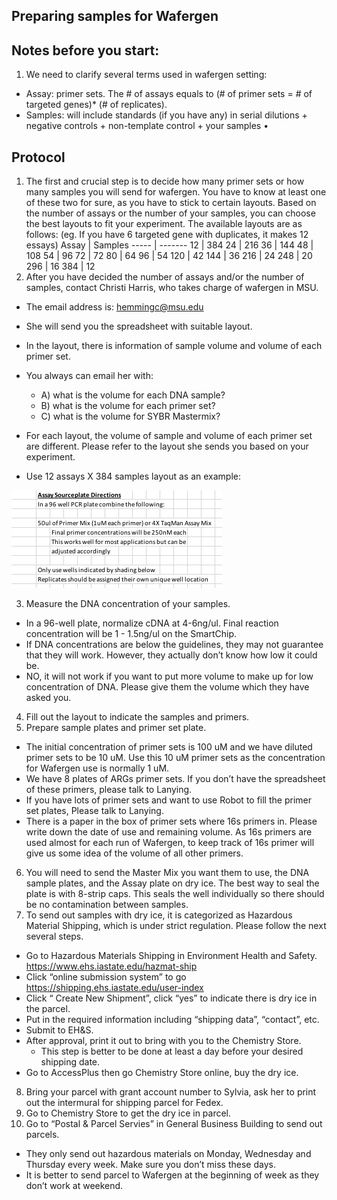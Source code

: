 ## Preparing samples for Wafergen

## Notes before you start:
1.	 We need to clarify several terms used in wafergen setting:
* Assay: primer sets.  The # of assays equals to (# of primer sets = # of targeted genes)* (# of replicates).
* Samples: will include standards (if you have any) in serial dilutions + negative controls + non-template control + your samples 
•	

## Protocol
1.	 The first and crucial step is to decide how many primer sets or how many samples you will send for wafergen. You have to know at least one of these two for sure, as you have to stick to certain layouts.  Based on the number of assays or the number of your samples, you can choose the best layouts to fit your experiment.  The available layouts are as follows: (eg. If you have 6 targeted gene with duplicates, it makes 12 essays)
Assay | Samples
----- | -------
12 | 384
24	| 216
36	| 144
48	| 108
54	| 96
72	| 72
80	| 64
96	| 54
120 | 42
144 | 36
216 | 24
248 | 20
296 | 16
384 | 12
2.	After you have decided the number of assays and/or the number of samples, contact Christi Harris, who takes charge of wafergen in MSU.
* The email address is: hemmingc@msu.edu
* She will send you the spreadsheet with suitable layout. 
*	In the layout, there is information of sample volume and volume of each primer set.
*	You always can email her with:
    *  A) what is the volume for each DNA sample?
    *	 B) what is the volume for each primer set?
    *  C) what is the volume for SYBR Mastermix?

*	For each layout, the volume of sample and volume of each primer set are different.  Please refer to the layout she sends you based on your experiment. 
*	Use 12 assays X 384 samples layout as an example:

  ![AssaySourcePlate and SampleSourcePlate](https://github.com/germs-lab/SOPs/blob/master/images/AssaySourcePlate.tiff)
  



3.	Measure the DNA concentration of your samples.
*	In a 96-well plate, normalize cDNA at 4-6ng/ul. Final reaction concentration will be 1 - 1.5ng/ul on the SmartChip.
*	If DNA concentrations are below the guidelines, they may not guarantee that they will work. However, they actually don’t know how low it could be. 
*	NO, it will not work if you want to put more volume to make up for low concentration of DNA.  Please give them the volume which they have asked you.

4.	Fill out the layout to indicate the samples and primers.
5.	Prepare sample plates and primer set plate. 
*	The initial concentration of primer sets is 100 uM and we have diluted primer sets to be 10 uM.  Use this 10 uM primer sets as the concentration for Wafergen use is normally 1 uM. 
*	We have 8 plates of ARGs primer sets.  If you don’t have the spreadsheet of these primers, please talk to Lanying.
*	If you have lots of primer sets and want to use Robot to fill the primer set plates, Please talk to Lanying.
*	There is a paper in the box of primer sets where 16s primers in. Please write down the date of use and remaining volume.  As 16s primers are used almost for each run of Wafergen, to keep track of 16s primer will give us some idea of the volume of all other primers.

6.	You will need to send the Master Mix you want them to use, the DNA sample plates, and the Assay plate on dry ice.  The best way to seal the plate is with 8-strip caps. This seals the well individually so there should be no contamination between samples. 
7.	 To send out samples with dry ice, it is categorized as Hazardous Material Shipping, which is under strict regulation.  Please follow the next several steps.
*	Go to Hazardous Materials Shipping in Environment Health and Safety. https://www.ehs.iastate.edu/hazmat-ship
*	Click “online submission system” to go https://shipping.ehs.iastate.edu/user-index
*	Click “ Create New Shipment”, click “yes” to indicate there is dry ice in the parcel.
*	Put in the required information including “shipping data”, “contact”, etc. 
*	Submit to EH&S.
*	After approval, print it out to bring with you to the Chemistry Store.
    * This step is better to be done at least a day before your desired shipping date.
*	Go to AccessPlus then go Chemistry Store online, buy the dry ice.


8.	Bring your parcel with grant account number to Sylvia, ask her to print out the intermural for shipping parcel for Fedex.
9.	Go to Chemistry Store to get the dry ice in parcel.
10.	Go to “Postal & Parcel Servies” in General Business Building to send out parcels.
*	They only send out hazardous materials on Monday, Wednesday and Thursday every week.  Make sure you don’t miss these days.
*	It is better to send parcel to Wafergen at the beginning of week as they don’t work at weekend.  

